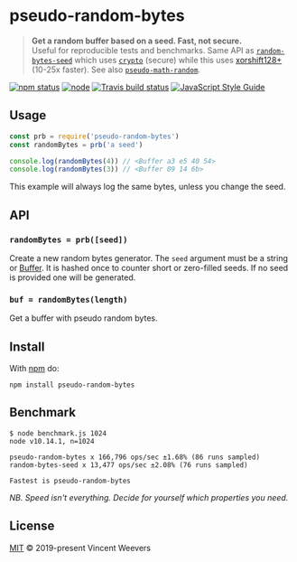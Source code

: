 # pseudo-random-bytes

> **Get a random buffer based on a seed. Fast, not secure.**  
> Useful for reproducible tests and benchmarks. Same API as [`random-bytes-seed`](https://github.com/mafintosh/random-bytes-seed) which uses [`crypto`](https://nodejs.org/api/crypto.html) (secure) while this uses [xorshift128+](https://github.com/AndreasMadsen/xorshift) (10-25x faster). See also [`pseudo-math-random`](https://github.com/vweevers/pseudo-math-random).

[![npm status](http://img.shields.io/npm/v/pseudo-random-bytes.svg)](https://www.npmjs.org/package/pseudo-random-bytes)
[![node](https://img.shields.io/node/v/pseudo-random-bytes.svg)](https://www.npmjs.org/package/pseudo-random-bytes)
[![Travis build status](https://img.shields.io/travis/vweevers/pseudo-random-bytes.svg?label=travis)](http://travis-ci.org/vweevers/pseudo-random-bytes)
[![JavaScript Style Guide](https://img.shields.io/badge/code_style-standard-brightgreen.svg)](https://standardjs.com)

## Usage

```js
const prb = require('pseudo-random-bytes')
const randomBytes = prb('a seed')

console.log(randomBytes(4)) // <Buffer a3 e5 40 54>
console.log(randomBytes(3)) // <Buffer 09 14 6b>
```

This example will always log the same bytes, unless you change the seed.

## API

### `randomBytes = prb([seed])`

Create a new random bytes generator. The `seed` argument must be a string or [Buffer](https://nodejs.org/api/buffer.html). It is hashed once to counter short or zero-filled seeds. If no seed is provided one will be generated.

### `buf = randomBytes(length)`

Get a buffer with pseudo random bytes.

## Install

With [npm](https://npmjs.org) do:

```
npm install pseudo-random-bytes
```

## Benchmark

```
$ node benchmark.js 1024
node v10.14.1, n=1024

pseudo-random-bytes x 166,796 ops/sec ±1.68% (86 runs sampled)
random-bytes-seed x 13,477 ops/sec ±2.08% (76 runs sampled)

Fastest is pseudo-random-bytes
```

_NB. Speed isn't everything. Decide for yourself which properties you need._

## License

[MIT](LICENSE.md) © 2019-present Vincent Weevers
